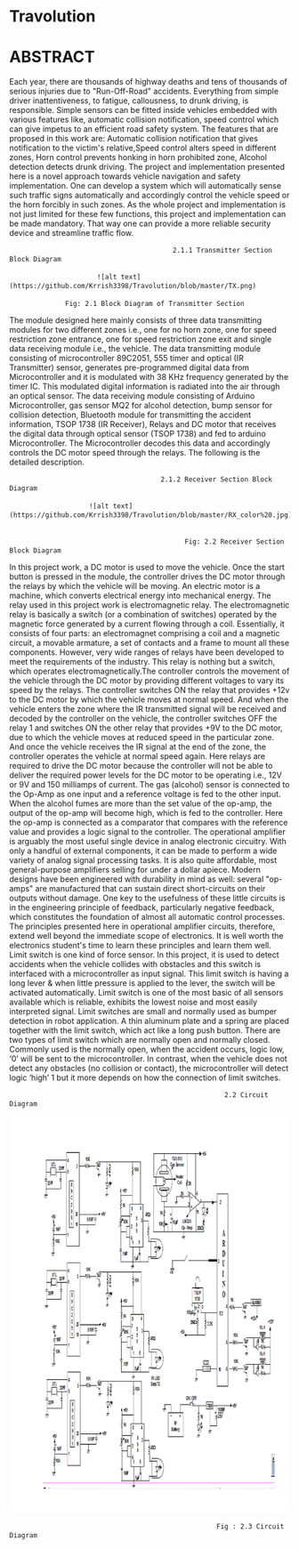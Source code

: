# Travolution
 #                                                                                         ABSTRACT
Each year, there are thousands of highway deaths and tens of thousands of serious injuries due to "Run-Off-Road" accidents. Everything from simple driver inattentiveness, to fatigue, callousness, to drunk driving, is responsible. Simple sensors can be fitted inside vehicles embedded with various features like, automatic collision notification, speed control which can give impetus to an efficient road safety system. The features that are proposed in this work are: Automatic collision notification that gives notification to the victim's relative,Speed control alters speed in different zones, Horn control prevents honking in horn prohibited zone, Alcohol detection detects drunk driving. The project and implementation presented here is a novel approach towards vehicle navigation and safety implementation. One can develop a system which will automatically sense such traffic signs automatically and accordingly control the vehicle speed or the horn forcibly in such zones. As the whole project and implementation is not just limited for these few functions, this project and implementation can be made mandatory. That way one can provide a more reliable security device and streamline traffic flow. 



                                             2.1.1 Transmitter Section Block Diagram

                          ![alt text](https://github.com/Krrish3398/Travolution/blob/master/TX.png)

                  Fig: 2.1 Block Diagram of Transmitter Section
The module designed here mainly consists of three data transmitting modules for two different zones i.e., one for no horn zone, one for speed restriction zone entrance, one for speed restriction zone exit and single data receiving module i.e., the vehicle. The data transmitting module consisting of microcontroller 89C2051, 555 timer and optical (IR Transmitter) sensor, generates pre-programmed digital data from Microcontroller and it is modulated with 38 KHz frequency generated by the timer IC. This modulated digital information is radiated into the air through an optical sensor. The data receiving module consisting of Arduino Microcontroller, gas sensor MQ2 for alcohol detection, bump sensor for collision detection, Bluetooth module for transmitting the accident information, TSOP 1738 (IR Receiver), Relays and DC motor that receives the digital data through optical sensor (TSOP 1738) and fed to arduino Microcontroller. The Microcontroller decodes this data and accordingly controls the DC motor speed through the relays. The following is the detailed description.
                                          
                                          2.1.2 Receiver Section Block Diagram 

                        ![alt text](https://github.com/Krrish3398/Travolution/blob/master/RX_color%20.jpg)


                                                Fig: 2.2 Receiver Section Block Diagram
In this project work, a DC motor is used to move the vehicle. Once the start button is pressed in the module, the controller drives the DC motor through the relays by which the vehicle will be moving. An electric motor is a machine, which converts electrical energy into mechanical energy. The relay used in this project work is electromagnetic relay. The electromagnetic relay is basically a switch (or a combination of switches) operated by the magnetic force generated by a current flowing through a coil.  Essentially, it consists of four parts: an electromagnet comprising a coil and a magnetic circuit, a movable armature, a set of contacts and a frame to mount all these components. However, very wide ranges of relays have been developed to meet the requirements of the industry. This relay is nothing but a switch, which operates electromagnetically.The controller controls the movement of the vehicle through the DC motor by providing different voltages to vary its speed by the relays. The controller switches ON the relay that provides +12v to the DC motor by which the vehicle moves at normal speed. And when the vehicle enters the zone where the IR transmitted signal will be received and decoded by the controller on the vehicle, the controller switches OFF the relay 1 and switches ON the other relay that provides +9V to the DC motor, due to which the vehicle moves at reduced speed in the particular zone. And once the vehicle receives the IR signal at the end of the zone, the controller operates the vehicle at normal speed again. Here relays are required to drive the DC motor because the controller will not be able to deliver the required power levels for the DC motor to be operating i.e., 12V or 9V and 150 milliamps of current.
The gas (alcohol) sensor is connected to the Op-Amp as one input and a reference voltage is fed to the other input. When the alcohol fumes are more than the set value of the op-amp, the output of the op-amp will become high, which is fed to the controller. Here the op-amp is connected as a comparator that compares with the reference value and provides a logic signal to the controller.
The operational amplifier is arguably the most useful single device in analog electronic circuitry. With only a handful of external components, it can be made to perform a wide variety of analog signal processing tasks. It is also quite affordable, most general-purpose amplifiers selling for under a dollar apiece. Modern designs have been engineered with durability in mind as well: several "op-amps" are manufactured that can sustain direct short-circuits on their outputs without damage. One key to the usefulness of these little circuits is in the engineering principle of feedback, particularly negative feedback, which constitutes the foundation of almost all automatic control processes. The principles presented here in operational amplifier circuits, therefore, extend well beyond the immediate scope of electronics. It is well worth the electronics student's time to learn these principles and learn them well.
Limit switch is one kind of force sensor. In this project, it is used to detect accidents when the vehicle collides with obstacles and this switch is interfaced with a microcontroller as input signal. This limit switch is having a long lever & when little pressure is applied to the lever, the switch will be activated automatically. Limit switch is one of the most basic of all sensors available which is reliable, exhibits the lowest noise and most easily interpreted signal. Limit switches are small and normally used as bumper detection in robot application. A thin aluminum plate and a spring are placed together with the limit switch, which act like a long push button. There are two types of limit switch which are normally open and normally closed. Commonly used is the normally open, when the accident occurs, logic low, ‘0’ will be sent to the microcontroller. In contrast, when the vehicle does not detect any obstacles (no collision or contact), the microcontroller will detect logic ‘high’ 1 but it more depends on how the connection of limit switches.
                                                          
                                                          2.2 Circuit Diagram 
 
![alt text](https://github.com/Krrish3398/Travolution/blob/master/New-Microsoft-Office-Word-Document-_2_.jpg)


                                                        Fig : 2.3 Circuit Diagram

